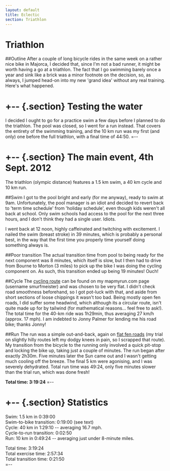 ```yaml
---
layout: default
title: Eclectic
section: Triathlon
---
```


Triathlon
========

##Outline
After a couple of long bicycle rides in the same week on a rather nice bike in Majorca, I decided that, since I'm not a bad runner, it might be worth having a go at a triathlon. The fact that I go swimming barely once a year and sink like a brick was a minor footnote on the decision, so, as always, I jumped head-on into my new 'grand idea' without any real training. Here's what happened.

+-- {.section}
Testing the water
====
I decided I ought to go for a practice swim a few days before I planned to do the triathlon. The pool was closed, so I went for a run instead. That covers the entirety of the swimming training, and the 10 km run was my first (and only) one before the full triathlon, with a final time of 44:50.
=--

+-- {.section}
The main event, 4th Sept. 2012
==========
The triathlon (olympic distance) features a 1.5 km swim, a 40 km cycle and 10 km run.

##Swim
I got to the pool bright and early (for me anyway), ready to swim at 9am. Unfortunately, the pool manager is an idiot and decided to revert back to 'term time schedule' from 'holiday schedule', even though kids weren't all back at school. Only swim schools had access to the pool for the next three hours, and I don't think they had a single user. Idiots.

I went back at 12 noon, highly caffeinated and twitching with excitement. I nailed the swim (breast stroke) in 39 minutes, which is probably a personal best, in the way that the first time you properly time yourself doing something always is.

##Poor transition
The actual transition time from pool to being ready for the next component was 8 minutes, which itself is slow, but I then had to drive from Bourne to Morton (3 miles) to pick up the bike I was doing the cycling component on. As such, this transition ended up being 19 minutes! Ouch!

##Cycle
The [cycling route](http://www.mapmyrun.com/routes/view/132324821) can be found on my mapmyrun.com page (username smurfmeister) and was chosen to be very flat. I didn't check road smoothness beforehand, so I got pot-luck with that, and aside from short sections of loose chippings it wasn't too bad. Being mostly open fen roads, I did suffer some headwind, which although its a circular route, isn't quite made up for by tailwind (for mathematical reasons... feel free to ask!). The total time for the 40-km ride was 1h29min, thus averaging 27 km/h (approx. 17 mph). I am indebted to Jonny Palmer for lending me his road bike; thanks Jonny!

##Run
The run was a simple out-and-back, again on [flat fen roads](http://www.mapmyrun.com/routes/view/132322045) (my trial on slightly hilly routes left my dodgy knees in pain, so I scrapped that route). My transition from the bicycle to the running only involved a quick pit-stop and locking the bike up, taking just a couple of minutes. The run began after exactly 2h30m. Five minutes later the Sun came out and I wasn't getting much cooling off the breeze. The final 5 km were agonising, and I was severely dehydrated. Total run time was 49:24, only five minutes slower than the trial run, which was done fresh!

<strong>Total time: 3:19:24</strong>
=--

+-- {.section}
Statistics
=======
Swim: 1.5 km in 0:39:00<br>
Swim-to-bike transition: 0:19:00 (see text)<br>
Cycle: 40 km in 1:29:10 -- averaging 16.7 mph.<br>
Cycle-to-run transition: 0:02:50<br>
Run: 10 km in 0:49:24 -- averaging just under 8-minute miles.<br>

Total time: 3:19:24<br>
Total exercise time: 2:57:34<br>
Total transition time: 0:21:50<br>
=--


